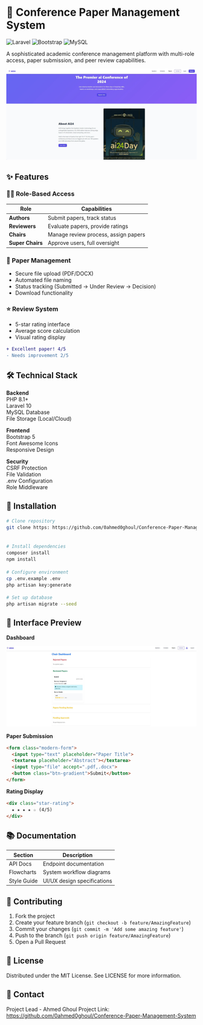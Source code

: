 
# 📝 Conference Paper Management System

![Laravel](https://img.shields.io/badge/Laravel-FF2D20?style=for-the-badge&logo=laravel&logoColor=white)
![Bootstrap](https://img.shields.io/badge/Bootstrap-7952B3?style=for-the-badge&logo=bootstrap&logoColor=white)
![MySQL](https://img.shields.io/badge/MySQL-005C84?style=for-the-badge&logo=mysql&logoColor=white)

A sophisticated academic conference management platform with multi-role access, paper submission, and peer review capabilities.

![Dashboard Preview](screenshots/welcome.JPG)

## ✨ Features

### 🧑‍💻 Role-Based Access
| Role        | Capabilities                          |
|-------------|---------------------------------------|
| **Authors** | Submit papers, track status           |
| **Reviewers** | Evaluate papers, provide ratings     |
| **Chairs**  | Manage review process, assign papers  |
| **Super Chairs** | Approve users, full oversight      |

### 📄 Paper Management
- Secure file upload (PDF/DOCX)
- Automated file naming
- Status tracking (Submitted → Under Review → Decision)
- Download functionality

### ⭐ Review System
- 5-star rating interface
- Average score calculation
- Visual rating display
```diff
+ Excellent paper! 4/5
- Needs improvement 2/5
```

## 🛠️ Technical Stack

**Backend**  
PHP 8.1+  
Laravel 10  
MySQL Database  
File Storage (Local/Cloud)  

**Frontend**  
Bootstrap 5  
Font Awesome Icons  
Responsive Design  

**Security**  
CSRF Protection  
File Validation  
.env Configuration  
Role Middleware  

## 🚀 Installation

```bash
# Clone repository
git clone https: https://github.com/0ahmed0ghoul/Conference-Paper-Management-System


# Install dependencies
composer install
npm install

# Configure environment
cp .env.example .env
php artisan key:generate

# Set up database
php artisan migrate --seed
```

## 🌈 Interface Preview

**Dashboard**  

![Chair Dashboard](screenshots/chair.JPG)


**Paper Submission**

```html
<form class="modern-form">
  <input type="text" placeholder="Paper Title">
  <textarea placeholder="Abstract"></textarea>
  <input type="file" accept=".pdf,.docx">
  <button class="btn-gradient">Submit</button>
</form>
```

**Rating Display**

```html
<div class="star-rating">
  ★ ★ ★ ★ ☆ (4/5)
</div>
```

## 📚 Documentation

| Section     | Description                  |
|-------------|------------------------------|
| API Docs    | Endpoint documentation        |
| Flowcharts  | System workflow diagrams      |
| Style Guide | UI/UX design specifications   |

## 🤝 Contributing

1. Fork the project  
2. Create your feature branch (`git checkout -b feature/AmazingFeature`)  
3. Commit your changes (`git commit -m 'Add some amazing feature'`)  
4. Push to the branch (`git push origin feature/AmazingFeature`)  
5. Open a Pull Request  

## 📜 License

Distributed under the MIT License. See LICENSE for more information.

## 📧 Contact

Project Lead - Ahmed Ghoul
Project Link: https://github.com/0ahmed0ghoul/Conference-Paper-Management-System
